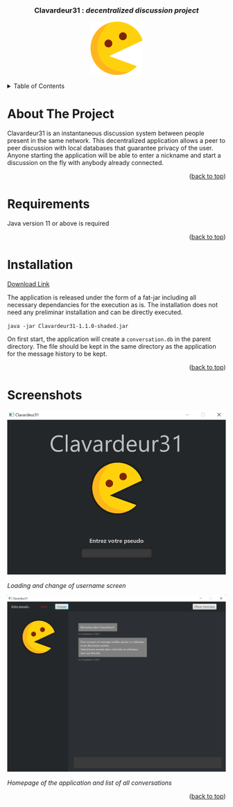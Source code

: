 <h3 align="center"><strong>Clavardeur31</strong> : <i>decentralized discussion project</i> </h3>

<p align="center">
  <img src="https://github.com/hmathieu-insat/Clavardeur31/blob/main/src/main/resources/com/insa/projet4a/img/logo.png" width="120"/>
</p>

<!-- TABLE OF CONTENTS -->
<details>
  <summary>Table of Contents</summary>
  <ul>
    <li><a href="#-about-the-project-">About The Project</a></li>
    <li><a href="#-requirements-">Requirements</a></li>
    <li><a href="#-installation-">Installation</a></li>
    <li><a href="#-screenshots-">Screenshots</a></li>
  </ul>``
</details>



<!-- ABOUT THE PROJECT -->
<h1> About The Project </h1> 

Clavardeur31 is an instantaneous discussion system between people present in the same network. This decentralized application allows a peer to peer discussion with local databases that guarantee privacy of the user. Anyone starting the application will be able to enter a nickname and start a discussion on the fly with anybody already connected.
<p align="right">(<a href="#top">back to top</a>)</p>

<!-- REQUIREMENTS -->
<h1> Requirements </h1>

Java version 11 or above is required

<p align="right">(<a href="#top">back to top</a>)</p>

<!-- HOW TO INSTALL -->
<h1> Installation </h1>

<a href="https://github.com/hmathieu-insat/Clavardeur31/releases/download/v1.1.0/Clavardeur31-1.1.0-shaded.jar">Download Link</a>

The application is released under the form of a fat-jar including all necessary dependancies for the execution as is. The installation does not need any preliminar installation and can be directly executed.

`java -jar Clavardeur31-1.1.0-shaded.jar`

On first start, the application will create a `conversation.db` in the parent directory. The file should be kept in the same directory as the application for the message history to be kept.

<p align="right">(<a href="#top">back to top</a>)</p>

<!-- Screenshots -->
<h1> Screenshots </h1>

![Application loading screen](https://github.com/hmathieu-insat/Clavardeur31/blob/main/Ressources/Screenshots/Screenshot%202022-01-24%20185709.png)

*Loading and change of username screen*

![Application Home screen](https://github.com/hmathieu-insat/Clavardeur31/blob/main/Ressources/Screenshots/Screenshot%202022-01-24%20185727.png)

*Homepage of the application and list of all conversations*

<p align="right">(<a href="#top">back to top</a>)</p>
